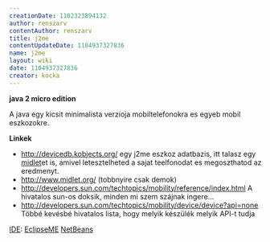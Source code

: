 ```yaml
---
creationDate: 1102323894132 
author: renszarv 
contentAuthor: renszarv 
title: j2me 
contentUpdateDate: 1104937327836 
name: j2me 
layout: wiki 
date: 1104937327836 
creator: kocka 
---
```

__java 2 micro edition__

A java egy kicsit minimalista verzioja mobiltelefonokra es egyeb mobil eszkozokre.

__Linkek__

*   http://devicedb.kobjects.org/ egy j2me eszkoz adatbazis, itt talasz egy [midlet](midlet.html)et is, amivel letesztelheted a sajat teelfonodat es megoszthatod az eredmenyt.
*   http://www.midlet.org/ (tobbnyire csak demok)
*   http://developers.sun.com/techtopics/mobility/reference/index.html A hivatalos sun-os doksik, minden mi szem szájnak ingere...
*   http://developers.sun.com/techtopics/mobility/device/device?api=none Többé kevésbé hivatalos lista, hogy melyik készülék melyik API-t tudja



[IDE](IDE.html): [EclipseME](EclipseME.html) [NetBeans](Netbeans.html)
